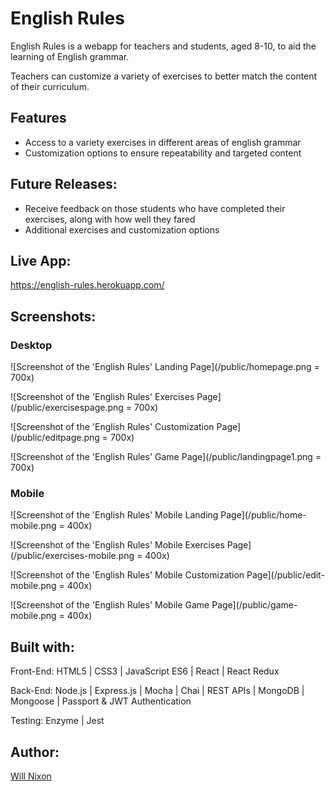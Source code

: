 English Rules
=================
English Rules is a webapp for teachers and students, aged 8-10, to aid the learning of English grammar.

Teachers can customize a variety of exercises to better match the content of their curriculum.



Features
--------

* Access to a variety exercises in different areas of english grammar
* Customization options to ensure repeatability and targeted content



Future Releases:
---------------

* Receive feedback on those students who have completed their exercises, along with how well they fared
* Additional exercises and customization options



Live App:
---------

https://english-rules.herokuapp.com/



Screenshots:
-----------

### Desktop
![Screenshot of the 'English Rules' Landing Page](/public/homepage.png = 700x)

![Screenshot of the 'English Rules' Exercises Page](/public/exercisespage.png = 700x)

![Screenshot of the 'English Rules' Customization Page](/public/editpage.png = 700x)

![Screenshot of the 'English Rules' Game Page](/public/landingpage1.png = 700x)


### Mobile
![Screenshot of the 'English Rules' Mobile Landing Page](/public/home-mobile.png = 400x)

![Screenshot of the 'English Rules' Mobile Exercises Page](/public/exercises-mobile.png = 400x)

![Screenshot of the 'English Rules' Mobile Customization Page](/public/edit-mobile.png = 400x)

![Screenshot of the 'English Rules' Mobile Game Page](/public/game-mobile.png = 400x)



Built with:
-----------

Front-End: HTML5 | CSS3 | JavaScript ES6 | React | React Redux

Back-End: Node.js | Express.js | Mocha | Chai | REST APIs | MongoDB | Mongoose | Passport & JWT Authentication

Testing: Enzyme | Jest



Author:
------

[Will Nixon](https://www.willnixon.tech)
